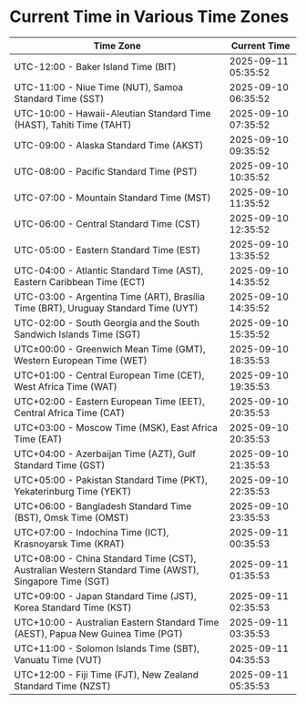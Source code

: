 # Current Time in Various Time Zones

| Time Zone | Current Time |
|-----------|--------------|
| UTC-12:00 - Baker Island Time (BIT) | 2025-09-11 05:35:52 |
| UTC-11:00 - Niue Time (NUT), Samoa Standard Time (SST) | 2025-09-10 06:35:52 |
| UTC-10:00 - Hawaii-Aleutian Standard Time (HAST), Tahiti Time (TAHT) | 2025-09-10 07:35:52 |
| UTC-09:00 - Alaska Standard Time (AKST) | 2025-09-10 09:35:52 |
| UTC-08:00 - Pacific Standard Time (PST) | 2025-09-10 10:35:52 |
| UTC-07:00 - Mountain Standard Time (MST) | 2025-09-10 11:35:52 |
| UTC-06:00 - Central Standard Time (CST) | 2025-09-10 12:35:52 |
| UTC-05:00 - Eastern Standard Time (EST) | 2025-09-10 13:35:52 |
| UTC-04:00 - Atlantic Standard Time (AST), Eastern Caribbean Time (ECT) | 2025-09-10 14:35:52 |
| UTC-03:00 - Argentina Time (ART), Brasília Time (BRT), Uruguay Standard Time (UYT) | 2025-09-10 14:35:52 |
| UTC-02:00 - South Georgia and the South Sandwich Islands Time (SGT) | 2025-09-10 15:35:52 |
| UTC±00:00 - Greenwich Mean Time (GMT), Western European Time (WET) | 2025-09-10 18:35:53 |
| UTC+01:00 - Central European Time (CET), West Africa Time (WAT) | 2025-09-10 19:35:53 |
| UTC+02:00 - Eastern European Time (EET), Central Africa Time (CAT) | 2025-09-10 20:35:53 |
| UTC+03:00 - Moscow Time (MSK), East Africa Time (EAT) | 2025-09-10 20:35:53 |
| UTC+04:00 - Azerbaijan Time (AZT), Gulf Standard Time (GST) | 2025-09-10 21:35:53 |
| UTC+05:00 - Pakistan Standard Time (PKT), Yekaterinburg Time (YEKT) | 2025-09-10 22:35:53 |
| UTC+06:00 - Bangladesh Standard Time (BST), Omsk Time (OMST) | 2025-09-10 23:35:53 |
| UTC+07:00 - Indochina Time (ICT), Krasnoyarsk Time (KRAT) | 2025-09-11 00:35:53 |
| UTC+08:00 - China Standard Time (CST), Australian Western Standard Time (AWST), Singapore Time (SGT) | 2025-09-11 01:35:53 |
| UTC+09:00 - Japan Standard Time (JST), Korea Standard Time (KST) | 2025-09-11 02:35:53 |
| UTC+10:00 - Australian Eastern Standard Time (AEST), Papua New Guinea Time (PGT) | 2025-09-11 03:35:53 |
| UTC+11:00 - Solomon Islands Time (SBT), Vanuatu Time (VUT) | 2025-09-11 04:35:53 |
| UTC+12:00 - Fiji Time (FJT), New Zealand Standard Time (NZST) | 2025-09-11 05:35:53 |
